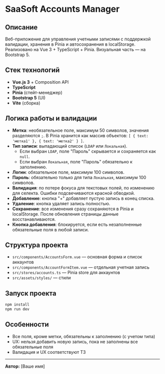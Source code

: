 # SaaSoft Accounts Manager

## Описание

Веб-приложение для управления учетными записями с поддержкой валидации, хранения в Pinia и автосохранения в localStorage. Реализовано на Vue 3 + TypeScript + Pinia. Визуальная часть — на Bootstrap 5.

## Стек технологий
- **Vue.js 3** + Composition API
- **TypeScript**
- **Pinia** (стейт-менеджер)
- **Bootstrap 5** (UI)
- **Vite** (сборка)

## Логика работы и валидации
- **Метка**: необязательное поле, максимум 50 символов, значения разделяются `;`. В Pinia хранится как массив объектов: `[ { text: 'метка1' }, { text: 'метка2' } ]`.
- **Тип записи**: выпадающий список (`LDAP` или `Локальная`).
    - Если выбран `LDAP`, поле "Пароль" скрывается и сохраняется как `null`.
    - Если выбран `Локальная`, поле "Пароль" обязательно к заполнению.
- **Логин**: обязательное поле, максимум 100 символов.
- **Пароль**: обязательно только для типа `Локальная`, максимум 100 символов.
- **Валидация**: по потере фокуса для текстовых полей, по изменению для селекта. Ошибки подсвечиваются красной обводкой.
- **Добавление**: кнопка "+" добавляет пустую запись в конец списка.
- **Удаление**: кнопка удаляет запись полностью.
- **Сохранение**: все изменения сразу сохраняются в Pinia и localStorage. После обновления страницы данные восстанавливаются.
- **Кнопка добавления**: блокируется, если есть незаполненные обязательные поля в любой записи.

## Структура проекта
- `src/components/AccountsForm.vue` — основная форма и список аккаунтов
- `src/components/AccountFormItem.vue` — отдельная учетная запись
- `src/stores/accounts.ts` — Pinia store для аккаунтов
- `src/assets/styles/` — стили

## Запуск проекта

```bash
npm install
npm run dev
```

## Особенности
- Все поля, кроме метки, обязательны к заполнению (с учетом типа)
- UX: нельзя добавить новую запись, пока не заполнены все обязательные поля
- Валидация и UX соответствуют ТЗ

---
**Автор:** [Ваше имя]
